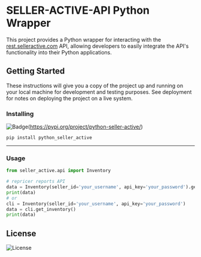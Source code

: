 # SELLER-ACTIVE-API Python Wrapper

This project provides a Python wrapper for interacting with the [rest.selleractive.com](https://rest.selleractive.com/) API, allowing developers to easily integrate the API's functionality into their Python applications.

## Getting Started

These instructions will give you a copy of the project up and running on
your local machine for development and testing purposes. See deployment
for notes on deploying the project on a live system.

### Installing

![Badge](https://img.shields.io/pypi/v/python_seller_active?style=for-the-badge)(https://pypi.org/project/python-seller-active/)


    pip install python_seller_active


---

### Usage

```python
from seller_active.api import Inventory

# repricer reports API
data = Inventory(seller_id='your_username', api_key='your_password').get_inventory()
print(data)
# or
cli = Inventory(seller_id='your_username', api_key='your_password')
data = cli.get_inventory()
print(data)
```

## License

![License](https://img.shields.io/github/license/yberezkin/python_seller_active?style=for-the-badge)
